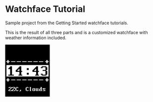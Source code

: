 # Watchface Tutorial

Sample project from the Getting Started watchface tutorials.

This is the result of all three parts and is a customized watchface with weather information included. 

![screenshot](screenshots/screenshot.png)